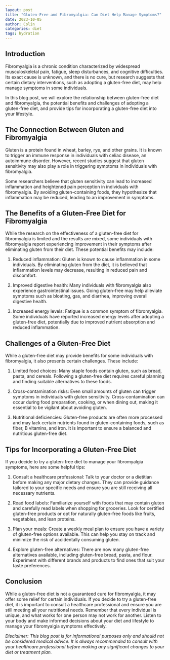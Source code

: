 ```yaml
---
layout: post
title: "Gluten-Free and Fibromyalgia: Can Diet Help Manage Symptoms?"
date: 2023-10-05
author: Colin
categories: diet
tags: hydration
---
```


## Introduction

Fibromyalgia is a chronic condition characterized by widespread musculoskeletal pain, fatigue, sleep disturbances, and cognitive difficulties. Its exact cause is unknown, and there is no cure, but research suggests that certain dietary interventions, such as adopting a gluten-free diet, may help manage symptoms in some individuals.

In this blog post, we will explore the relationship between gluten-free diet and fibromyalgia, the potential benefits and challenges of adopting a gluten-free diet, and provide tips for incorporating a gluten-free diet into your lifestyle.

## The Connection Between Gluten and Fibromyalgia

Gluten is a protein found in wheat, barley, rye, and other grains. It is known to trigger an immune response in individuals with celiac disease, an autoimmune disorder. However, recent studies suggest that gluten sensitivity may also play a role in triggering symptoms in individuals with fibromyalgia.

Some researchers believe that gluten sensitivity can lead to increased inflammation and heightened pain perception in individuals with fibromyalgia. By avoiding gluten-containing foods, they hypothesize that inflammation may be reduced, leading to an improvement in symptoms.

## The Benefits of a Gluten-Free Diet for Fibromyalgia

While the research on the effectiveness of a gluten-free diet for fibromyalgia is limited and the results are mixed, some individuals with fibromyalgia report experiencing improvement in their symptoms after eliminating gluten from their diet. These potential benefits may include:

1. Reduced inflammation: Gluten is known to cause inflammation in some individuals. By eliminating gluten from the diet, it is believed that inflammation levels may decrease, resulting in reduced pain and discomfort.

2. Improved digestive health: Many individuals with fibromyalgia also experience gastrointestinal issues. Going gluten-free may help alleviate symptoms such as bloating, gas, and diarrhea, improving overall digestive health.

3. Increased energy levels: Fatigue is a common symptom of fibromyalgia. Some individuals have reported increased energy levels after adopting a gluten-free diet, potentially due to improved nutrient absorption and reduced inflammation.

## Challenges of a Gluten-Free Diet

While a gluten-free diet may provide benefits for some individuals with fibromyalgia, it also presents certain challenges. These include:

1. Limited food choices: Many staple foods contain gluten, such as bread, pasta, and cereals. Following a gluten-free diet requires careful planning and finding suitable alternatives to these foods.

2. Cross-contamination risks: Even small amounts of gluten can trigger symptoms in individuals with gluten sensitivity. Cross-contamination can occur during food preparation, cooking, or when dining out, making it essential to be vigilant about avoiding gluten.

3. Nutritional deficiencies: Gluten-free products are often more processed and may lack certain nutrients found in gluten-containing foods, such as fiber, B vitamins, and iron. It is important to ensure a balanced and nutritious gluten-free diet.

## Tips for Incorporating a Gluten-Free Diet

If you decide to try a gluten-free diet to manage your fibromyalgia symptoms, here are some helpful tips:

1. Consult a healthcare professional: Talk to your doctor or a dietitian before making any major dietary changes. They can provide guidance tailored to your specific needs and ensure you are still receiving all necessary nutrients.

2. Read food labels: Familiarize yourself with foods that may contain gluten and carefully read labels when shopping for groceries. Look for certified gluten-free products or opt for naturally gluten-free foods like fruits, vegetables, and lean proteins.

3. Plan your meals: Create a weekly meal plan to ensure you have a variety of gluten-free options available. This can help you stay on track and minimize the risk of accidentally consuming gluten.

4. Explore gluten-free alternatives: There are now many gluten-free alternatives available, including gluten-free bread, pasta, and flour. Experiment with different brands and products to find ones that suit your taste preferences.

## Conclusion

While a gluten-free diet is not a guaranteed cure for fibromyalgia, it may offer some relief for certain individuals. If you decide to try a gluten-free diet, it is important to consult a healthcare professional and ensure you are still meeting all your nutritional needs. Remember that every individual is unique, and what works for one person may not work for another. Listen to your body and make informed decisions about your diet and lifestyle to manage your fibromyalgia symptoms effectively.

*Disclaimer: This blog post is for informational purposes only and should not be considered medical advice. It is always recommended to consult with your healthcare professional before making any significant changes to your diet or treatment plan.*